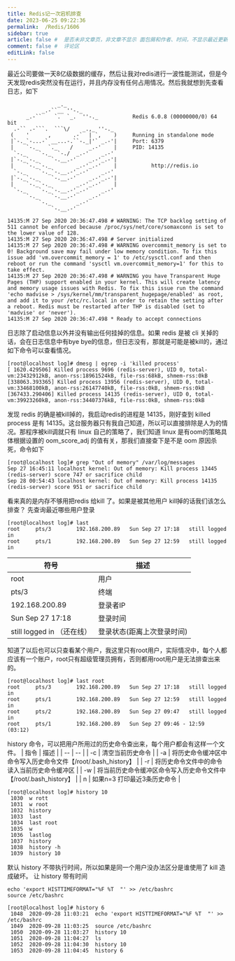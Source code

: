 ```yaml
---
title: Redis记一次宕机排查
date: 2023-06-25 09:22:36
permalink:  /Redis/1606
sidebar: true
article: false #  是否未非文章页，非文章不显示 面包屑和作者、时间，不显示最近更新栏，不会参与到最近更新文章的数据计算中
comment: false #  评论区
editLink: false
---
```



最近公司要做一天8亿级数据的缓存，然后让我对redis进行一波性能测试，但是今天发现redis突然没有在运行，并且内存没有任何占用情况。然后我就想到先查看日志，如下
```
                _._                                                  
           _.-``__ ''-._                                             
      _.-``    `.  `_.  ''-._           Redis 6.0.8 (00000000/0) 64 bit
  .-`` .-```.  ```\/    _.,_ ''-._                                   
 (    '      ,       .-`  | `,    )     Running in standalone mode
 |`-._`-...-` __...-.``-._|'` _.-'|     Port: 6379
 |    `-._   `._    /     _.-'    |     PID: 14135
  `-._    `-._  `-./  _.-'    _.-'                                   
 |`-._`-._    `-.__.-'    _.-'_.-'|                                  
 |    `-._`-._        _.-'_.-'    |           http://redis.io        
  `-._    `-._`-.__.-'_.-'    _.-'                                   
 |`-._`-._    `-.__.-'    _.-'_.-'|                                  
 |    `-._`-._        _.-'_.-'    |                                  
  `-._    `-._`-.__.-'_.-'    _.-'                                   
      `-._    `-.__.-'    _.-'                                       
          `-._        _.-'                                           
              `-.__.-'                                               

14135:M 27 Sep 2020 20:36:47.498 # WARNING: The TCP backlog setting of 511 cannot be enforced because /proc/sys/net/core/somaxconn is set to the lower value of 128.
14135:M 27 Sep 2020 20:36:47.498 # Server initialized
14135:M 27 Sep 2020 20:36:47.498 # WARNING overcommit_memory is set to 0! Background save may fail under low memory condition. To fix this issue add 'vm.overcommit_memory = 1' to /etc/sysctl.conf and then reboot or run the command 'sysctl vm.overcommit_memory=1' for this to take effect.
14135:M 27 Sep 2020 20:36:47.498 # WARNING you have Transparent Huge Pages (THP) support enabled in your kernel. This will create latency and memory usage issues with Redis. To fix this issue run the command 'echo madvise > /sys/kernel/mm/transparent_hugepage/enabled' as root, and add it to your /etc/rc.local in order to retain the setting after a reboot. Redis must be restarted after THP is disabled (set to 'madvise' or 'never').
14135:M 27 Sep 2020 20:36:47.498 * Ready to accept connections
```
日志除了启动信息以外并没有输出任何挂掉的信息。如果 redis 是被 cli 关掉的话，会在日志信息中有bye bye的信息，但日志没有，那就是可能是被kill的，通过如下命令可以查看情况。

```
[root@localhost log]# dmesg | egrep -i 'killed process'
[ 1620.429506] Killed process 9696 (redis-server), UID 0, total-vm:23432912kB, anon-rss:18961524kB, file-rss:68kB, shmem-rss:0kB
[338063.393365] Killed process 13956 (redis-server), UID 0, total-vm:33468100kB, anon-rss:26147740kB, file-rss:0kB, shmem-rss:0kB
[367433.290406] Killed process 14135 (redis-server), UID 0, total-vm:39923260kB, anon-rss:34407376kB, file-rss:0kB, shmem-rss:0kB
```
发现 redis 的确是被kill掉的，我启动redis的进程是 14135，刚好查到 killed process 是有 14135。这台服务器只有我自己知道，所以可以直接排除是人为的情况。那程序被kill调就只有 linux 自己的策略了，我们知道 linux 是有oom的策略具体根据设置的 oom_score_adj 的值有关，那我们直接查下是不是 oom 原因杀死，命令如下
```
[root@localhost log]# grep "Out of memory" /var/log/messages  
Sep 27 16:45:11 localhost kernel: Out of memory: Kill process 13445 (redis-server) score 747 or sacrifice child
Sep 28 00:54:43 localhost kernel: Out of memory: Kill process 14135 (redis-server) score 951 or sacrifice child
```
看来真的是内存不够用把redis 给kill 了。如果是被其他用户 kill掉的话我们该怎么排查？
先查询最近哪些用户登录
```
[root@localhost log]# last
root     pts/3        192.168.200.89   Sun Sep 27 17:18   still logged in   
root     pts/1        192.168.200.89   Sun Sep 27 12:59   still logged in 
```
| 符号 | 描述 |
| -- | -- |
| root | 用户 |
| pts/3 | 终端 |
| 192.168.200.89 | 登录者IP |
| Sun Sep 27 17:18 | 登录时间 |
|  still logged in （还在线） | 登录状态(距离上次登录时间)  |

知道了以后也可以只查看某个用户，我这里只有root用户，实际情况中，每个人都应该有一个账户，root只有超级管理员拥有，否则都用root用户是无法排查出来的。
```
[root@localhost log]# last root
root     pts/3        192.168.200.89   Sun Sep 27 17:18   still logged in   
root     pts/1        192.168.200.89   Sun Sep 27 12:59   still logged in   
root     pts/2        192.168.200.89   Sun Sep 27 09:47   still logged in   
root     pts/1        192.168.200.89   Sun Sep 27 09:46 - 12:59  (03:12)  
```
history 命令，可以把用户所用过的历史命令查出来，每个用户都会有这样一个文件。
| 指令 | 描述 |
| -- | -- |
| -c | 清空当前历史命令 |
| -a | 将历史命令缓冲区中命令写入历史命令文件【/root/.bash_history】 |
| -r | 将历史命令文件中的命令读入当前历史命令缓冲区 |
| -w | 将当前历史命令缓冲区命令写入历史命令文件中【/root/.bash_history】 |
| n | 如果n=3 打印最近3条历史命令 |
```
[root@localhost log]# history 10
 1030  w rott
 1031  w root
 1032  history
 1033  last
 1034  last root
 1035  w
 1036  lastlog
 1037  history
 1038  history -h
 1039  history 10
```
默认 history 不带执行时间，所以如果是同一个用户没办法区分是谁使用了 kill 造成破坏。
让 history 带有时间
```
echo 'export HISTTIMEFORMAT="%F %T  "' >> /etc/bashrc
source /etc/bashrc
```
```
[root@localhost log]# history 6
 1048  2020-09-28 11:03:21  echo 'export HISTTIMEFORMAT="%F %T  "' >> /etc/bashrc
 1049  2020-09-28 11:03:25  source /etc/bashrc
 1050  2020-09-28 11:03:27  history 10
 1051  2020-09-28 11:04:27  ls
 1052  2020-09-28 11:04:30  history 10
 1053  2020-09-28 11:04:45  history 6
```